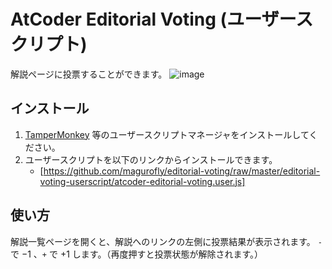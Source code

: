 # AtCoder Editorial Voting (ユーザースクリプト)
解説ページに投票することができます。
![image](https://github.com/magurofly/editorial-voting/assets/54321436/fa089db3-b2c5-49c4-b2bf-27291bc63b00)

## インストール
1. [TamperMonkey](https://www.tampermonkey.net/index.php?locale=en) 等のユーザースクリプトマネージャをインストールしてください。
2. ユーザースクリプトを以下のリンクからインストールできます。
    - [https://github.com/magurofly/editorial-voting/raw/master/editorial-voting-userscript/atcoder-editorial-voting.user.js]

## 使い方
解説一覧ページを開くと、解説へのリンクの左側に投票結果が表示されます。
`-` で $-1$ 、`+` で $+1$ します。（再度押すと投票状態が解除されます。）
